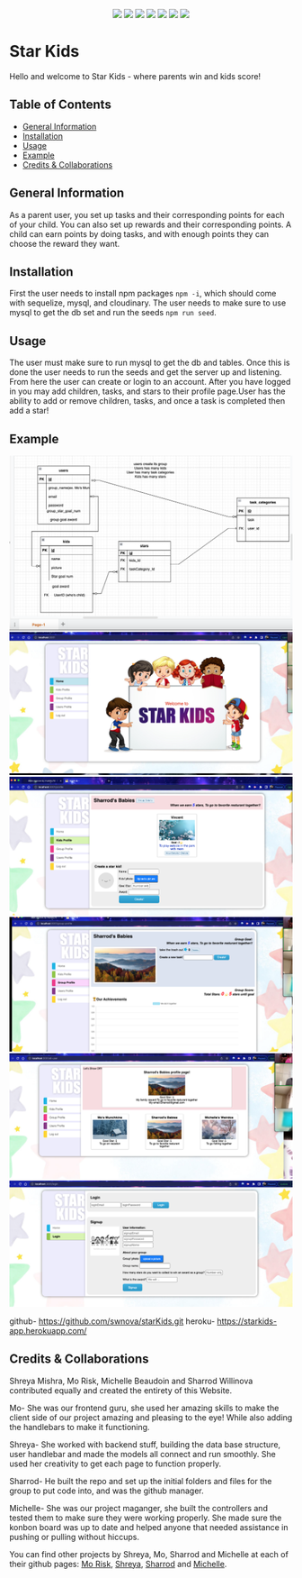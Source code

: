 <p align="center">
    <img src="https://img.shields.io/badge/Javascript-yellow" />
    <img src="https://img.shields.io/badge/express-orange" />
    <img src="https://img.shields.io/badge/Sequelize-blue"  />
    <img src="https://img.shields.io/badge/mySQL-blue"  />
    <img src="https://img.shields.io/badge/dotenv-green" />
    <img src="https://img.shields.io/badge/node.js-blue"/>
    <img src="https://img.shields.io/badge/handlebars-red"/>

</p>

# Star Kids
Hello and welcome to Star Kids - where parents win and kids score!

## Table of Contents
- [General Information](#general-information)
- [Installation](#installation)
- [Usage](#usage)
- [Example](#example)
- [Credits & Collaborations](#Credits&Collaborations)



## General Information
As a parent user, you set up tasks and their corresponding points for each of your child. You can also set up rewards and their corresponding points. 
A child can earn points by doing tasks, and with enough points they can choose the reward they want.

## Installation
First the user needs to install npm packages ```npm -i```, which should come with sequelize, mysql, and cloudinary. 
The user needs to make sure to use mysql to get the db set and run the seeds ```npm run seed```.


## Usage
The user must make sure to run mysql to get the db and tables. Once this is done the user needs to run the seeds and get the server up and listening. From here the user can create or login to an account. After you have logged in you may add children, tasks, and stars to their profile page.User has the ability to add or remove children, tasks, and once a task is completed then add a star!

## Example
![The basic table structure.](./public/images/table_structure.png)
![This is the home page.](public/images/HomePg.png)
![This is the kid's profile page.](public/images/kidProfile.png)
![This is the group profile page.](public/images/groupProfile.png)
![This is the user profile page.](public/images/userProfile.png)
![This is the login page.](public/images/loginPg.png)

github- https://github.com/swnova/starKids.git
heroku- https://starkids-app.herokuapp.com/


## Credits & Collaborations

  Shreya Mishra, Mo Risk, Michelle Beaudoin and Sharrod Willinova contributed equally and created the entirety of this Website. 


  Mo- She was our frontend guru, she used her amazing skills to make the client side of our project amazing and pleasing to the eye! While also adding the handlebars to make it functioning.

  Shreya- She worked with backend stuff, building the data base structure, user handlebar and made the models all connect and run smoothly. She used her creativity to get each page to function properly.

  Sharrod- He built the repo and set up the initial folders and files for the group to put code into, and was the github manager.

  Michelle- She was our project maganger, she built the controllers and tested them to make sure they were working properly. She made sure the konbon board was up to date and helped anyone that needed assistance in pushing or pulling without hiccups.
 
 You can find other projects by Shreya, Mo, Sharrod and Michelle at each of their github pages: [Mo Risk](https://github.com/morisky78), [Shreya](https://github.com/shreyamishra9618), [Sharrod](https://github.com/swnova) and 
 [Michelle](https://github.com/mfarrell23).
